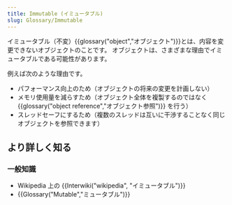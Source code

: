 ```yaml
---
title: Immutable (イミュータブル)
slug: Glossary/Immutable
---
```

イミュータブル（不変）{{glossary("object","オブジェクト")}}とは、内容を変更できないオブジェクトのことです。
オブジェクトは、さまざまな理由でイミュータブルである可能性があります。

例えば次のような理由です。

- パフォーマンス向上のため（オブジェクトの将来の変更を計画しない）
- メモリ使用量を減らすため（オブジェクト全体を複製するのではなく{{glossary("object reference","オブジェクト参照")}} を行う）
- スレッドセーフにするため（複数のスレッドは互いに干渉することなく同じオブジェクトを参照できます）

## より詳しく知る

### 一般知識

- Wikipedia 上の {{Interwiki("wikipedia", "イミュータブル")}}
- {{Glossary("Mutable","ミュータブル")}}
